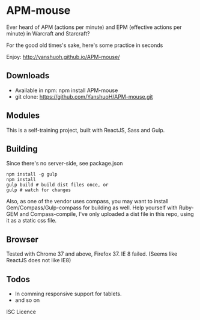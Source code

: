 # APM-mouse

Ever heard of APM (actions per minute) and EPM (effective actions per minute) in Warcraft and Starcraft? 

For the good old times's sake, here's some practice in seconds

Enjoy: http://yanshuoh.github.io/APM-mouse/

## Downloads
* Available in npm: npm install APM-mouse
* git clone: https://github.com/YanshuoH/APM-mouse.git

## Modules
This is a self-training project, built with ReactJS, Sass and Gulp.

## Building
Since there's no server-side, see package.json
```
npm install -g gulp
npm install
gulp build # build dist files once, or
gulp # watch for changes
```
Also, as one of the vendor uses compass, you may want to install Gem/Compass/Gulp-compass for building as well.
Help yourself with Ruby-GEM and Compass-compile, I've only uploaded a dist file in this repo, using it as a static css file.

## Browser
Tested with Chrome 37 and above, Firefox 37.
IE 8 failed. (Seems like ReactJS does not like IE8)

## Todos
* In comming responsive support for tablets.
* and so on

ISC Licence
